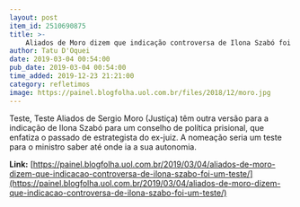 ```yaml
---
layout: post
item_id: 2510690875
title: >-
    Aliados de Moro dizem que indicação controversa de Ilona Szabó foi um teste
author: Tatu D'Oquei
date: 2019-03-04 00:54:00
pub_date: 2019-03-04 00:54:00
time_added: 2019-12-23 21:21:00
category: refletimos
image: https://painel.blogfolha.uol.com.br/files/2018/12/moro.jpg
---
```


Teste, Teste Aliados de Sergio Moro (Justiça) têm outra versão para a indicação de Ilona Szabó para um conselho de política prisional, que enfatiza o passado de estrategista do ex-juiz. A nomeação seria um teste para o ministro saber até onde ia a sua autonomia.

**Link:** [https://painel.blogfolha.uol.com.br/2019/03/04/aliados-de-moro-dizem-que-indicacao-controversa-de-ilona-szabo-foi-um-teste/](https://painel.blogfolha.uol.com.br/2019/03/04/aliados-de-moro-dizem-que-indicacao-controversa-de-ilona-szabo-foi-um-teste/)

